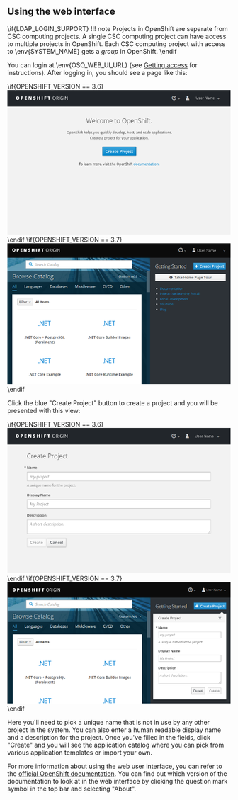 ## Using the web interface

\if{LDAP_LOGIN_SUPPORT}
!!! note
    Projects in OpenShift are separate from CSC computing projects. A single CSC
    computing project can have access to multiple projects in OpenShift.
    Each CSC computing project with access to \env{SYSTEM_NAME} gets a *group* in
    OpenShift.
\endif

You can login at \env{OSO_WEB_UI_URL} (see [Getting access](../introduction/access)
for instructions). After logging in, you should see a page like this:

\if{OPENSHIFT_VERSION == 3.6}
![OpenShift main page](img/openshift_main_page.png)
\endif
\if{OPENSHIFT_VERSION == 3.7}
![OpenShift main page](img/openshift_main_page_3.7.png)
\endif

Click the blue "Create Project" button to create a project and you will be
presented with this view:

\if{OPENSHIFT_VERSION == 3.6}
![OpenShift new project dialog](img/new_project_dialog.png)
\endif
\if{OPENSHIFT_VERSION == 3.7}
![OpenShift new project dialog](img/new_project_dialog_3.7.png)
\endif

Here you'll need to pick a unique name that is not in use by any other project
in the system. You can also enter a human readable display name and a
description for the project. Once you've filled in the fields, click "Create"
and you will see the application catalog where you can pick from various
application templates or import your own.

For more information about using the web user interface, you can refer to the
[official OpenShift documentation](https://docs.okd.io/). You can find
out which version of the documentation to look at in the web interface by
clicking the question mark symbol in the top bar and selecting "About".
